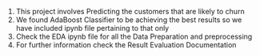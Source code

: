 1. This project involves Predicting the customers that are likely to churn 
2. We found AdaBoost Classifier to be achieving the best results so we have included ipynb file pertaining to that only 
3. Check the EDA ipynb file for all the Data Preparation and preprocessing
4. For further information check the Result Evaluation Documentation
